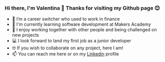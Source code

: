 ### Hi there, I'm Valentina 🤗 Thanks for visiting my Github page 😊

- 🔄 I’m a career switcher who used to work in finance
- 🌱 I'm currently learning software development at Makers Academy
- 👯 I enjoy working together with other people and being challenged on new projects
- 💻 I look forward to land my first job as a junior developer
- 🤓 If you wish to collaborate on any project, here I am!
- 📫 You can reach me here or on my [Linkedin](https://www.linkedin.com/in/valentina-maggio/) profile

